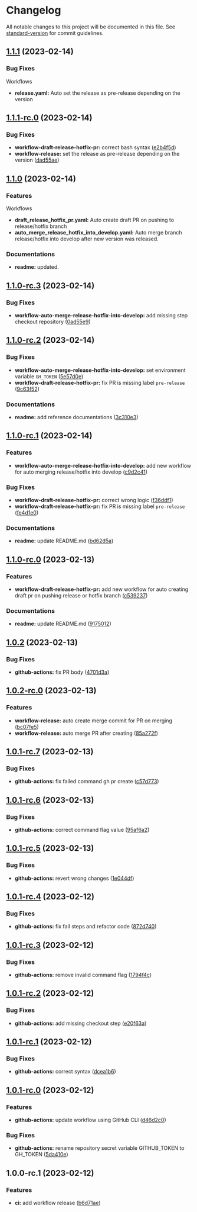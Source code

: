 # Changelog

All notable changes to this project will be documented in this file. See [standard-version](https://github.com/conventional-changelog/standard-version) for commit guidelines.

## [1.1.1](https://github.com/ansidev/sample-gitflow-release-workflows/compare/v1.1.0...v1.1.1) (2023-02-14)


### Bug Fixes

Workflows

* **release.yaml:** Auto set the release as pre-release depending on the version

## [1.1.1-rc.0](https://github.com/ansidev/sample-gitflow-release-workflows/compare/v1.1.0...v1.1.1-rc.0) (2023-02-14)

### Bug Fixes

* **workflow-draft-release-hotfix-pr:** correct bash syntax ([e2b4f5d](https://github.com/ansidev/sample-gitflow-release-workflows/commit/e2b4f5d5b4f9534d0bd12eda8845b8d7c5da070f))
* **workflow-release:** set the release as pre-release depending on the version ([dad55ae](https://github.com/ansidev/sample-gitflow-release-workflows/commit/dad55ae20f9482519d7a5c7b80051c8b812656ba))

## [1.1.0](https://github.com/ansidev/sample-gitflow-release-workflows/compare/v1.0.2...v1.1.0) (2023-02-14)

### Features

Workflows

* **draft_release_hotfix_pr.yaml:** Auto create draft PR on pushing to release/hotfix branch
* **auto_merge_release_hotfix_into_develop.yaml:** Auto merge branch release/hotfix into develop after new version was released.

### Documentations

* **readme:** updated.

## [1.1.0-rc.3](https://github.com/ansidev/sample-gitflow-release-workflows/compare/v1.1.0-rc.2...v1.1.0-rc.3) (2023-02-14)

### Bug Fixes

* **workflow-auto-merge-release-hotfix-into-develop:** add missing step checkout repository ([0ad55e9](https://github.com/ansidev/sample-gitflow-release-workflows/commit/0ad55e940fbb28eed070fd4926a0597aed0b1f87))

## [1.1.0-rc.2](https://github.com/ansidev/sample-gitflow-release-workflows/compare/v1.1.0-rc.1...v1.1.0-rc.2) (2023-02-14)

### Bug Fixes

* **workflow-auto-merge-release-hotfix-into-develop:** set environment variable `GH_TOKEN` ([5e57d0e](https://github.com/ansidev/sample-gitflow-release-workflows/commit/5e57d0e99cf383b1926b8d263a90c128009046e6))
* **workflow-draft-release-hotfix-pr:** fix PR is missing label `pre-release` ([9c63f52](https://github.com/ansidev/sample-gitflow-release-workflows/commit/9c63f522430ddc3e689081f4df5345be5fdd3494))

### Documentations

* **readme:** add reference documentations ([3c310e3](https://github.com/ansidev/sample-gitflow-release-workflows/commit/3c310e3d591481b7c7d8daa748a8f838c0702dd5))

## [1.1.0-rc.1](https://github.com/ansidev/sample-gitflow-release-workflows/compare/v1.1.0-rc.0...v1.1.0-rc.1) (2023-02-14)

### Features

* **workflow-auto-merge-release-hotfix-into-develop:** add new workflow for auto merging release/hotfix into develop ([c9d2c41](https://github.com/ansidev/sample-gitflow-release-workflows/commit/c9d2c413e1c3e3aeb1d3c31c529b96f5c29e4bf5))

### Bug Fixes

* **workflow-draft-release-hotfix-pr:** correct wrong logic ([f36ddf1](https://github.com/ansidev/sample-gitflow-release-workflows/commit/f36ddf1e174e72b65b21efa41f623ce2371d0355))
* **workflow-draft-release-hotfix-pr:** fix PR is missing label `pre-release` ([fe4d1e0](https://github.com/ansidev/sample-gitflow-release-workflows/commit/fe4d1e00b9d2517bbe0f89794ea2668bea5765fa))

### Documentations

* **readme:** update README.md ([bd62d5a](https://github.com/ansidev/sample-gitflow-release-workflows/commit/bd62d5abd674b76d452b3b1c151749ca572f3f79))

## [1.1.0-rc.0](https://github.com/ansidev/sample-gitflow-release-workflows/compare/v1.0.2...v1.1.0-rc.0) (2023-02-13)

### Features

* **workflow-draft-release-hotfix-pr:** add new workflow for auto creating draft pr on pushing release or hotfix branch ([c539237](https://github.com/ansidev/sample-gitflow-release-workflows/commit/c53923703db4aaa1289092fe76482f98a10e6bea))

### Documentations

* **readme:** update README.md ([9175012](https://github.com/ansidev/sample-gitflow-release-workflows/commit/9175012bed48f47fc08e681983ad21f81e8e2f04))

## [1.0.2](https://github.com/ansidev/sample-gitflow-release-workflows/compare/v1.0.2-rc.0...v1.0.2) (2023-02-13)

### Bug Fixes

* **github-actions:** fix PR body ([4701d3a](https://github.com/ansidev/sample-gitflow-release-workflows/commit/4701d3a33ea1f9563662ac0ddeb47ceb972e66d6))

## [1.0.2-rc.0](https://github.com/ansidev/sample-gitflow-release-workflows/compare/v1.0.1-rc.7...v1.0.2-rc.0) (2023-02-13)

### Features

* **workflow-release:** auto create merge commit for PR on merging ([bc07fe5](https://github.com/ansidev/sample-gitflow-release-workflows/commit/bc07fe522fc2dbc8ea4171be7404a8870f4dce38))
* **workflow-release:** auto merge PR after creating ([85a272f](https://github.com/ansidev/sample-gitflow-release-workflows/commit/85a272f377da0589b55bbc9420d933237f41ff6e))

## [1.0.1-rc.7](https://github.com/ansidev/sample-gitflow-release-workflows/compare/v1.0.1-rc.6...v1.0.1-rc.7) (2023-02-13)

### Bug Fixes

* **github-actions:** fix failed command gh pr create ([c57d773](https://github.com/ansidev/sample-gitflow-release-workflows/commit/c57d773547c355bbff010a12d602f4abb0cb985d))

## [1.0.1-rc.6](https://github.com/ansidev/sample-gitflow-release-workflows/compare/v1.0.1-rc.5...v1.0.1-rc.6) (2023-02-13)

### Bug Fixes

* **github-actions:** correct command flag value ([95af6a2](https://github.com/ansidev/sample-gitflow-release-workflows/commit/95af6a2f92adb1f3a6709c9225b3028aedbc5987))

## [1.0.1-rc.5](https://github.com/ansidev/sample-gitflow-release-workflows/compare/v1.0.1-rc.4...v1.0.1-rc.5) (2023-02-13)

### Bug Fixes

* **github-actions:** revert wrong changes ([1e044df](https://github.com/ansidev/sample-gitflow-release-workflows/commit/1e044dfd9746afbe7263c484813a8a26920119bf))

## [1.0.1-rc.4](https://github.com/ansidev/sample-gitflow-release-workflows/compare/v1.0.1-rc.3...v1.0.1-rc.4) (2023-02-12)

### Bug Fixes

* **github-actions:** fix fail steps and refactor code ([872d740](https://github.com/ansidev/sample-gitflow-release-workflows/commit/872d740b98dd15adc988079744656814229f37d5))

## [1.0.1-rc.3](https://github.com/ansidev/sample-gitflow-release-workflows/compare/v1.0.1-rc.2...v1.0.1-rc.3) (2023-02-12)

### Bug Fixes

* **github-actions:** remove invalid command flag ([1794f4c](https://github.com/ansidev/sample-gitflow-release-workflows/commit/1794f4cc27e9053e6ddbbccd01d7d0895812d510))

## [1.0.1-rc.2](https://github.com/ansidev/sample-gitflow-release-workflows/compare/v1.0.1-rc.1...v1.0.1-rc.2) (2023-02-12)

### Bug Fixes

* **github-actions:** add missing checkout step ([e20f63a](https://github.com/ansidev/sample-gitflow-release-workflows/commit/e20f63ababd316d413b9573c727c68717b3b480d))

## [1.0.1-rc.1](https://github.com/ansidev/sample-gitflow-release-workflows/compare/v1.0.1-rc.0...v1.0.1-rc.1) (2023-02-12)

### Bug Fixes

* **github-actions:** correct syntax ([dcea1b6](https://github.com/ansidev/sample-gitflow-release-workflows/commit/dcea1b6fde978a05ca3ff8855af26600e7a9f226))

## [1.0.1-rc.0](https://github.com/ansidev/sample-gitflow-release-workflows/compare/v1.0.0-rc.1...v1.0.1-rc.0) (2023-02-12)

### Features

* **github-actions:** update workflow using GitHub CLI ([d46d2c0](https://github.com/ansidev/sample-gitflow-release-workflows/commit/d46d2c0d4fcde955b68d40400d51a33747a73016))

### Bug Fixes

* **github-actions:** rename repository secret variable GITHUB_TOKEN to GH_TOKEN ([5da410e](https://github.com/ansidev/sample-gitflow-release-workflows/commit/5da410ee04fe1151835df35f4795dab51d18aa18))

## 1.0.0-rc.1 (2023-02-12)

### Features

* **ci:** add workflow release ([b6d71ae](https://github.com/ansidev/sample-gitflow-release-workflows/commit/b6d71aeb3e913af7261e62c9091802078f6cb6b5))
